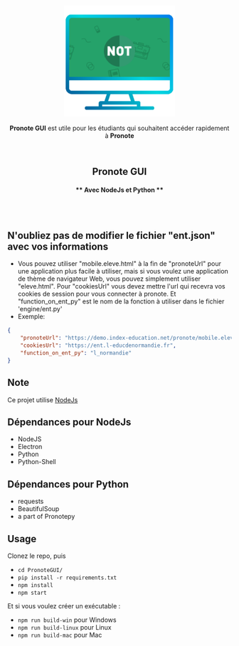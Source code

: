 <p align="center"><img width="250" alt="Pronote GUI" src="gui/images/icon.png"></a></p>
<p align="center"><strong>Pronote GUI</strong> est utile pour les étudiants qui souhaitent accéder rapidement à <strong>Pronote</strong></p>
<br/>


<h2 align="center">Pronote GUI</h2>

<h4 align="center">** Avec NodeJs et Python **</h4>
<br/>
<br/>

## N'oubliez pas de modifier le fichier "ent.json" avec vos informations


- Vous pouvez utiliser "mobile.eleve.html" à la fin de "pronoteUrl" pour une application plus facile à utiliser, mais si vous voulez une application de thème de navigateur Web, vous pouvez simplement utiliser "eleve.html". Pour "cookiesUrl" vous devez mettre l'url qui recevra vos cookies de session pour vous connecter à pronote. Et "function_on_ent_py" est le nom de la fonction à utiliser dans le fichier 'engine/ent.py'
- Exemple:

```json
{
    "pronoteUrl": "https://demo.index-education.net/pronote/mobile.eleve.html",
    "cookiesUrl": "https://ent.l-educdenormandie.fr",
    "function_on_ent_py": "l_normandie"
}
```

## Note

Ce projet utilise [NodeJs](https://nodejs.org/fr/download/)

## Dépendances pour NodeJs

- NodeJS
- Electron   
- Python
- Python-Shell

## Dépendances pour Python

- requests
- BeautifulSoup  
- a part of Pronotepy

## Usage

Clonez le repo, puis

- `cd PronoteGUI/`
- `pip install -r requirements.txt`
- `npm install`
- `npm start`

Et si vous voulez créer un exécutable :

- `npm run build-win` pour Windows
- `npm run build-linux` pour Linux
- `npm run build-mac` pour Mac
